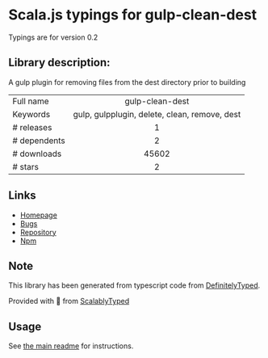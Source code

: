 
# Scala.js typings for gulp-clean-dest

Typings are for version 0.2

## Library description:
A gulp plugin for removing files from the dest directory prior to building

|                    |                 |
| ------------------ | :-------------: |
| Full name          | gulp-clean-dest |
| Keywords           | gulp, gulpplugin, delete, clean, remove, dest |
| # releases         | 1 |
| # dependents       | 2 |
| # downloads        | 45602 |
| # stars            | 2 |

## Links
- [Homepage](https://github.com/clark800/gulp-clean-dest)
- [Bugs](https://github.com/clark800/gulp-clean-dest/issues)
- [Repository](https://github.com/clark800/gulp-clean-dest)
- [Npm](https://www.npmjs.com/package/gulp-clean-dest)
    


## Note
This library has been generated from typescript code from [DefinitelyTyped](https://definitelytyped.org).

Provided with :purple_heart: from [ScalablyTyped](https://github.com/oyvindberg/ScalablyTyped)

## Usage
See [the main readme](../../readme.md) for instructions.


